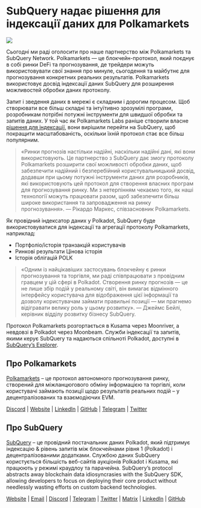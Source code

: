 # SubQuery надає рішення для індексації даних для Polkamarkets

![](https://miro.medium.com/max/1400/0*KRx5x-Oaz7mfHPuJ)

Сьогодні ми раді оголосити про наше партнерство між Polkamarkets та SubQuery Network. Polkamarkets — це блокчейн-протокол, який поєднує в собі ринки DeFi та прогнозування, де трейдери можуть використовувати свої знання про минуле, сьогодення та майбутнє для прогнозування конкретних реальних результатів. Polkamarkets використовує досвід індексації даних SubQuery для розширення можливостей обробки даних протоколу.

Запит і зведення даних в мережі є складним і дорогим процесом. Щоб створювати все більш складні та інтуїтивно зрозумілі програми, розробникам потрібні потужні інструменти для швидшої обробки та запитів даних. У той час як Polkamarkets Labs раніше створили власне [рішення для індексації](https://github.com/Polkamarkets/polkamarkets-api), вони вирішили перейти на SubQuery, щоб покращити масштабованість, оскільки їхній протокол стає все більш популярним.

> «Ринки прогнозів настільки надійні, наскільки надійні дані, які вони використовують. Це партнерство з SubQuery дає змогу протоколу Polkamarkets розширити свої можливості обробки даних, щоб забезпечити надійний і безперебійний користувальницький досвід, додавши при цьому потужні інструменти даних для розробників, які використовують цей протокол для створення власних програм для прогнозування ринку. Ми з нетерпінням чекаємо того, як наші технології можуть працювати разом, щоб забезпечити більш широке використання та запровадження на ринку прогнозування». — Рікардо Маркес, співзасновник Polkamarkets.

Як провідний індексатор даних у Polkadot, SubQuery буде використовуватися для індексації та агрегації протоколу Polkamarkets, наприклад:

- Портфоліо/історія транзакцій користувачів
- Ринкові результати Цінова історія
- Історія облігацій POLK

> «Одним із найцікавіших застосувань блокчейну є ринки прогнозування та торгівля, ми раді співпрацювати з провідним гравцем у цій сфері в Polkadot. Створення ринку прогнозів — це не лише збір подій у реальному світі, він вимагає відмінного інтерфейсу користувача для відображення цієї інформації та дозволу користувачам займати правильні позиції — ми прагнемо відігравати велику роль у цьому розвитку». — Джеймс Бейлі, керівник відділу розвитку бізнесу SubQuery.

Протокол Polkamarkets розгортається в Kusama через Moonriver, а невдовзі в Polkadot через Moonbeam. Служби індексації та запитів, якими керує SubQuery та надаються спільноті Polkadot, доступні в [SubQuery’s Explorer](https://explorer.subquery.network/).

## Про Polkamarkets

[Polkamarkets](https://www.polkamarkets.com/) – це протокол автономного прогнозування ринку, створений для міжланцюгового обміну інформацією та торгівлі, коли користувачі займають позиції щодо результатів реальних подій – у децентралізованих та взаємодіючих EVM.

[Discord](https://discord.gg/polkamarkets) | [Website](https://polkamarkets.com/) | [LinkedIn](https://www.linkedin.com/company/polkamarkets/) | [GitHub](https://github.com/Polkamarkets) | [Telegram](http://t.me/polkamarkets) | [Twitter](https://twitter.com/polkamarkets)

## Про SubQuery

[SubQuery](https://subquery.network/) – це провідний постачальник даних Polkadot, який підтримує індексацію & рівень запитів між блокчейнами рівня 1 (Polkadot) і децентралізованими додатками. Службою даних SubQuery користується більшість веб-сайтів аукціонів Polkadot і Kusama, які працюють у режимі краудлоу та парачейна. SubQuery’s protocol abstracts away blockchain data idiosyncrasies with the SubQuery SDK, allowing developers to focus on deploying their core product without needlessly wasting efforts on custom backend technologies.

[Website](https://subquery.network/) | [Email](hello@subquery.network) | [Discord](https://discord.com/invite/78zg8aBSMG) | [Telegram](https://t.me/subquerynetwork) | [Twitter](https://twitter.com/subquerynetwork) | [Matrix](https://matrix.to/#/#subquery:matrix.org) | [LinkedIn](https://www.linkedin.com/company/subquery) | [GitHub](https://github.com/subquery)
